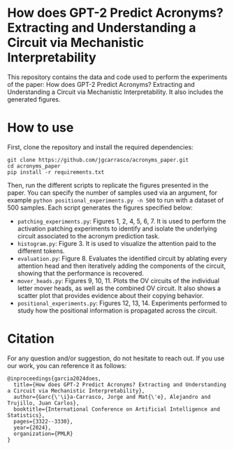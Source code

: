 # How does GPT-2 Predict Acronyms? Extracting and Understanding a Circuit via Mechanistic Interpretability

This repository contains the data and code used to perform the experiments of the paper: How does GPT-2 Predict Acronyms? Extracting and Understanding a Circuit via Mechanistic Interpretability. It also includes the generated figures.

# How to use

First, clone the repository and install the required dependencies:

```
git clone https://github.com/jgcarrasco/acronyms_paper.git
cd acronyms_paper
pip install -r requirements.txt
```

Then, run the different scripts to replicate the figures presented in the paper. You can specify the number of samples used via an argument, for example `python positional_experiments.py -n 500` to run with a dataset of 500 samples. Each script generates the figures specified below:

- `patching_experiments.py`: Figures 1, 2, 4, 5, 6, 7. It is used to perform the activation patching experiments to identify and isolate the underlying circuit associated to the acronym prediction task.
- `histogram.py`: Figure 3. It is used to visualize the attention paid to the different tokens.
- `evaluation.py`: Figure 8. Evaluates the identified circuit by ablating every attention head and then iteratively adding the components of the circuit, showing that the performance is recovered.
- `mover_heads.py`: Figures 9, 10, 11. Plots the OV circuits of the individual letter mover heads, as well as the combined OV circuit. It also shows a scatter plot that provides evidence about their copying behavior.
- `positional_experiments.py`: Figures 12, 13, 14. Experiments performed to study how the positional information is propagated across the circuit.

# Citation

For any question and/or suggestion, do not hesitate to reach out. If you use our work, you can reference it as follows:

```
@inproceedings{garcia2024does,
  title={How does GPT-2 Predict Acronyms? Extracting and Understanding a Circuit via Mechanistic Interpretability},
  author={Garc{\'\i}a-Carrasco, Jorge and Mat{\'e}, Alejandro and Trujillo, Juan Carlos},
  booktitle={International Conference on Artificial Intelligence and Statistics},
  pages={3322--3330},
  year={2024},
  organization={PMLR}
}
```
